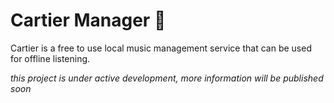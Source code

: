 # Cartier Manager 💼
Cartier is a free to use local music management service that can be used for offline listening.

_this project is under active development, more information will be published soon_